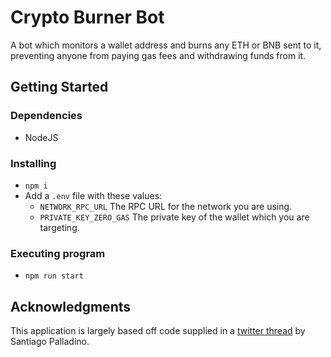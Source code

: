 # Crypto Burner Bot

A bot which monitors a wallet address and burns any ETH or BNB sent to it, preventing anyone from paying gas fees and withdrawing funds from it.

## Getting Started

### Dependencies

- NodeJS

### Installing

- `npm i`
- Add a `.env` file with these values:
  - `NETWORK_RPC_URL` The RPC URL for the network you are using.
  - `PRIVATE_KEY_ZERO_GAS` The private key of the wallet which you are targeting.

### Executing program

- `npm run start`

## Acknowledgments

This application is largely based off code supplied in a [twitter thread](https://twitter.com/smpalladino/status/1373049027365904389?s=20&t=PE8rsffOnw8PxiKzpl7OdQ) by Santiago Palladino.
